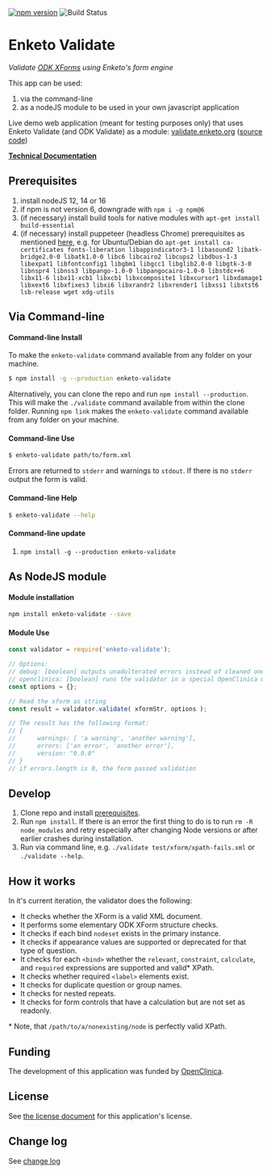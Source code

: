 [![npm version](https://badge.fury.io/js/enketo-validate.svg)](http://badge.fury.io/js/enketo-validate) ![Build Status](https://github.com/enketo/enketo-validate/actions/workflows/ci.yml/badge.svg)

Enketo Validate
==============

_Validate [ODK XForms](https://opendatakit.github.io/xforms-spec/) using Enketo's form engine_

This app can be used:

1. via the command-line
2. as a nodeJS module to be used in your own javascript application

Live demo web application (meant for testing purposes only) that uses Enketo Validate (and ODK Validate) as a module: [validate.enketo.org](https://validate.enketo.org) \([source code](https://github.com/enketo/enketo-validate-webapp)\)


**[Technical Documentation](https://enketo.github.io/enketo-validate)**

## Prerequisites

1. install nodeJS 12, 14 or 16
2. if npm is not version 6, downgrade with `npm i -g npm@6`
2. (if necessary) install build tools for native modules with `apt-get install build-essential`
3. (if necessary) install puppeteer (headless Chrome) prerequisites as mentioned [here](https://github.com/puppeteer/puppeteer/blob/main/docs/troubleshooting.md#chrome-headless-doesnt-launch-on-unix), e.g. for Ubuntu/Debian do `apt-get install ca-certificates fonts-liberation libappindicator3-1 libasound2 libatk-bridge2.0-0 libatk1.0-0 libc6 libcairo2 libcups2 libdbus-1-3 libexpat1 libfontconfig1 libgbm1 libgcc1 libglib2.0-0 libgtk-3-0 libnspr4 libnss3 libpango-1.0-0 libpangocairo-1.0-0 libstdc++6 libx11-6 libx11-xcb1 libxcb1 libxcomposite1 libxcursor1 libxdamage1 libxext6 libxfixes3 libxi6 libxrandr2 libxrender1 libxss1 libxtst6 lsb-release wget xdg-utils`

## Via Command-line

#### Command-line Install

To make the `enketo-validate` command available from any folder on your machine.
```bash
$ npm install -g --production enketo-validate
```

Alternatively, you can clone the repo and run `npm install --production`. This will make the `./validate` command available from within the clone folder. Running `npm link` makes the `enketo-validate` command available from any folder on your machine.

#### Command-line Use

```bash
$ enketo-validate path/to/form.xml
```

Errors are returned to `stderr` and warnings to `stdout`. If there is no `stderr` output the form is valid.

#### Command-line Help
```bash
$ enketo-validate --help
```

#### Command-line update

1. `npm install -g --production enketo-validate`

## As NodeJS module

#### Module installation

```bash
npm install enketo-validate --save
```

#### Module Use

```js
const validator = require('enketo-validate');

// Options:
// debug: [boolean] outputs unadulterated errors instead of cleaned ones
// openclinica: [boolean] runs the validator in a special OpenClinica mode
const options = {};

// Read the xform as string
const result = validator.validate( xformStr, options );

// The result has the following format:
// {
//      warnings: [ 'a warning', 'another warning'],
//      errors: ['an error', 'another error'],
//      version: "0.0.0"
// }
// if errors.length is 0, the form passed validation
```

## Develop

1. Clone repo and install [prerequisites](#prerequisites).
2. Run `npm install`. If there is an error the first thing to do is to run `rm -R node_modules` and retry especially after changing Node versions or after earlier crashes during installation.
3. Run via command line, e.g. `./validate test/xform/xpath-fails.xml` or `./validate --help`.

## How it works

In it's current iteration, the validator does the following:

* It checks whether the XForm is a valid XML document.
* It performs some elementary ODK XForm structure checks.
* It checks if each bind `nodeset` exists in the primary instance.
* It checks if appearance values are supported or deprecated for that type of question.
* It checks for each `<bind>` whether the `relevant`, `constraint`, `calculate`, and `required` expressions are supported and valid\* XPath.
* It checks whether required `<label>` elements exist.
* It checks for duplicate question or group names.
* It checks for nested repeats.
* It checks for form controls that have a calculation but are not set as readonly.

\* Note, that `/path/to/a/nonexisting/node` is perfectly valid XPath.

## Funding

The development of this application was funded by [OpenClinica](https://openclinica.com).

## License

See [the license document](https://github.com/enketo/enketo-validate/blob/master/LICENSE) for this application's license.

## Change log

See [change log](https://github.com/enketo/enketo-validate/blob/master/CHANGELOG.md)

